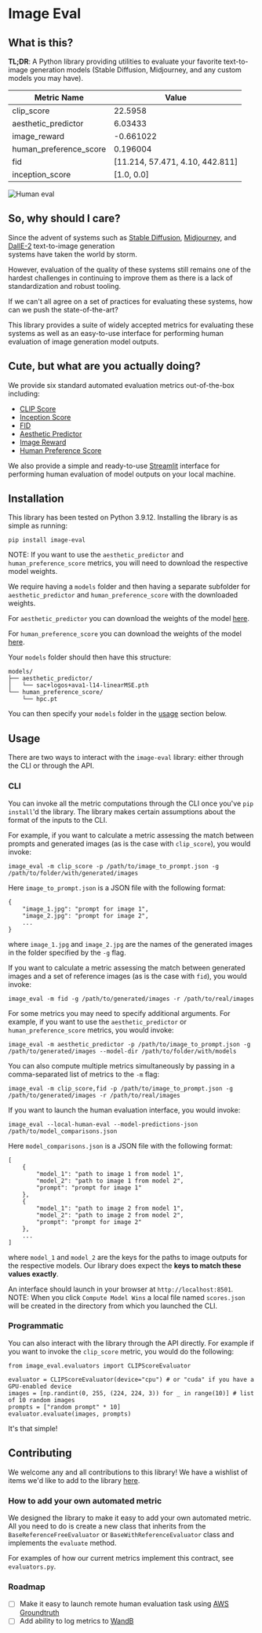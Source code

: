# Image Eval

## What is this?

**TL;DR**: A Python library providing utilities to evaluate your favorite text-to-image generation models (Stable Diffusion, Midjourney, and any custom models you may have).

| Metric Name            |     Value |
|------------------------|-----------|
| clip_score             | 22.5958   |
| aesthetic_predictor    |  6.03433  |
| image_reward           | -0.661022 |
| human_preference_score |  0.196004 |
| fid                    | \[11.214, 57.471, 4.10, 442.811\] |
| inception_score        | \[1.0, 0.0\] |

![Human eval](assets/human_eval.gif)

## So, why should I care?

Since the advent of systems such as [Stable Diffusion](https://stability.ai/blog/stable-diffusion-public-release), [Midjourney](https://www.midjourney.com/home/), and [DallE-2](https://openai.com/dall-e-2) text-to-image generation  
systems have taken the world by storm.

However, evaluation of the quality of these systems still remains one of the
hardest challenges in continuing to improve them as there is a lack of standardization and robust tooling.

If we can't all agree on a set of practices for evaluating these systems, how can we push the state-of-the-art?

This library provides a suite of widely accepted metrics for evaluating these systems as well as an easy-to-use interface for performing human
evaluation of image generation model outputs.

## Cute, but what are you actually doing?

We provide six standard automated evaluation metrics out-of-the-box including:
- [CLIP Score](https://arxiv.org/abs/2104.08718)
- [Inception Score](https://arxiv.org/abs/1606.03498)
- [FID](https://arxiv.org/abs/1512.00567)
- [Aesthetic Predictor](https://github.com/christophschuhmann/improved-aesthetic-predictor)
- [Image Reward](https://arxiv.org/pdf/2304.05977.pdf)
- [Human Preference Score](https://tgxs002.github.io/align_sd_web/)

We also provide a simple and ready-to-use [Streamlit](https://streamlit.io/) interface for performing human evaluation of model outputs on your local machine.


## Installation

This library has been tested on Python 3.9.12. Installing the library is as simple as running:
```
pip install image-eval
```

NOTE: If you want to use the `aesthetic_predictor` and `human_preference_score` metrics, you will need to download the respective model weights.

We require having a `models` folder and then having a separate subfolder for `aesthetic_predictor` and `human_preference_score` with the downloaded weights.

For `aesthetic_predictor` you can download the weights of the model [here](https://github.com/christophschuhmann/improved-aesthetic-predictor/blob/main/sac%2Blogos%2Bava1-l14-linearMSE.pth).

For `human_preference_score` you can download the weights of the model [here](https://mycuhk-my.sharepoint.com/personal/1155172150_link_cuhk_edu_hk/_layouts/15/onedrive.aspx?id=%2Fpersonal%2F1155172150%5Flink%5Fcuhk%5Fedu%5Fhk%2FDocuments%2FHPS%2Fhpc%2Ept&parent=%2Fpersonal%2F1155172150%5Flink%5Fcuhk%5Fedu%5Fhk%2FDocuments%2FHPS&ga=1).

Your `models` folder should then have this structure:
```
models/
├── aesthetic_predictor/
│   └── sac+logos+ava1-l14-linearMSE.pth
└── human_preference_score/
    └── hpc.pt
```

You can then specify your `models` folder in the [usage](#usage) section below.

## Usage

There are two ways to interact with the `image-eval` library: either through the CLI or through the API.

### CLI

You can invoke all the metric computations through the CLI once you've `pip install`'d the library. The library makes certain
assumptions about the format of the inputs to the CLI.

For example, if you want to calculate a metric assessing the match between
prompts and generated images (as is the case with `clip_score`), you would invoke:
```
image_eval -m clip_score -p /path/to/image_to_prompt.json -g /path/to/folder/with/generated/images 
```

Here `image_to_prompt.json` is a JSON file with the following format:
```
{
    "image_1.jpg": "prompt for image 1",
    "image_2.jpg": "prompt for image 2",
    ...
}
```

where `image_1.jpg` and `image_2.jpg` are the names of the generated images in the folder specified by the `-g` flag.

If you want to calculate a metric assessing the match between generated images and a set of reference images (as is the case with `fid`), you would invoke:
```
image_eval -m fid -g /path/to/generated/images -r /path/to/real/images
```

For some metrics you may need to specify additional arguments. For example, if you want to use the `aesthetic_predictor` or `human_preference_score` metrics, you would invoke:
```
image_eval -m aesthetic_predictor -p /path/to/image_to_prompt.json -g /path/to/generated/images --model-dir /path/to/folder/with/models
```

You can also compute multiple metrics simultaneously by passing in a comma-separated list of metrics to the `-m` flag:
```
image_eval -m clip_score,fid -p /path/to/image_to_prompt.json -g /path/to/generated/images -r /path/to/real/images
```

If you want to launch the human evaluation interface, you would invoke:
```
image_eval --local-human-eval --model-predictions-json /path/to/model_comparisons.json
```

Here `model_comparisons.json` is a JSON file with the following format:
```
[
    {
        "model_1": "path to image 1 from model 1",
        "model_2": "path to image 1 from model 2",
        "prompt": "prompt for image 1"
    },
    {
        "model_1": "path to image 2 from model 1",
        "model_2": "path to image 2 from model 2",
        "prompt": "prompt for image 2"
    },
    ...
]
```

where `model_1` and `model_2` are the keys for the paths to image outputs for the respective models. Our library does expect the **keys to match these values exactly**.

An interface should launch in your browser at `http://localhost:8501`. NOTE: When you click `Compute Model Wins` a local file named `scores.json` will be created in the directory from which you launched the CLI.

### Programmatic

You can also interact with the library through the API directly. For example if you want to invoke the `clip_score` metric, you would do the following:
```
from image_eval.evaluators import CLIPScoreEvaluator

evaluator = CLIPScoreEvaluator(device="cpu") # or "cuda" if you have a GPU-enabled device
images = [np.randint(0, 255, (224, 224, 3)) for _ in range(10)] # list of 10 random images
prompts = ["random prompt" * 10]
evaluator.evaluate(images, prompts)
```

It's that simple!

## Contributing

We welcome any and all contributions to this library! We have a wishlist of items we'd like to add to the library [here](#roadmap).

### How to add your own automated metric

We designed the library to make it easy to add your own automated metric. All you need to do is create a new class that inherits from the `BaseReferenceFreeEvaluator` or `BaseWithReferenceEvaluator` class and implements the `evaluate` method.

For examples of how our current metrics implement this contract, see `evaluators.py`.

### Roadmap
- [ ] Make it easy to launch remote human evaluation task using [AWS Groundtruth](https://aws.amazon.com/sagemaker/data-labeling/)
- [ ] Add ability to log metrics to [WandB](https://wandb.ai/site)
